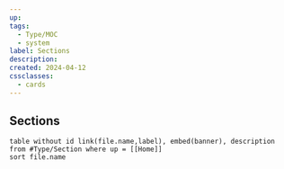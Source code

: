 ```yaml
---
up: 
tags:
  - Type/MOC
  - system
label: Sections
description: 
created: 2024-04-12
cssclasses:
  - cards
---
```

## Sections
```dataview
table without id link(file.name,label), embed(banner), description from #Type/Section where up = [[Home]]
sort file.name
```

